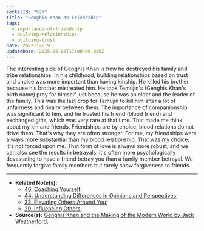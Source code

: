 ```yaml
---
zettelId: "52d"
title: "Genghis Khan on Friendship"
tags:
  - importance-of-friendship
  - building-relationships
  - building-trust
date: 2022-12-19
updateDate: 2025-05-04T17:00:00.000Z
---
```


The interesting side of Genghis Khan is how he destroyed his family and tribe relationships. In his childhood, building relationships based on trust and choice was more important than having kinship. He killed his brother because his brother mistreated him. He took Temüjin's (Genghis Khan's birth name) prey for himself just because he was an elder and the leader of the family. This was the last drop for Temüjin to kill him after a lot of unfairness and rivalry between them. The importance of companionship was significant to him, and he trusted his friend (blood friend) and exchanged gifts, which was very rare at that time. That made me think about my kin and friends. Friendships are by choice; blood relations do not drive them. That's why they are often stronger. For me, my friendships were always more substantial than my blood relationship. That was my choice; it's not forced upon me. That form of love is always more robust, and we can also see the results in betrayals: it's often more psychologically devastating to have a friend betray you than a family member betrayal. We frequently forgive family members but rarely show forgiveness to friends.

---

- **Related Note(s):**
  - [46: Coaching Yourself](/notes/46/);
  - [44: Understanding Differences in Opinions and Perspectives](/notes/44/);
  - [33: Elevating Others Around You](/notes/33/);
  - [20: Influencing Others](/notes/20/);
- **Source(s):** [Genghis Khan and the Making of the Modern World by Jack Weatherford](https://en.wikipedia.org/wiki/Genghis_Khan_and_the_Making_of_the_Modern_World);

